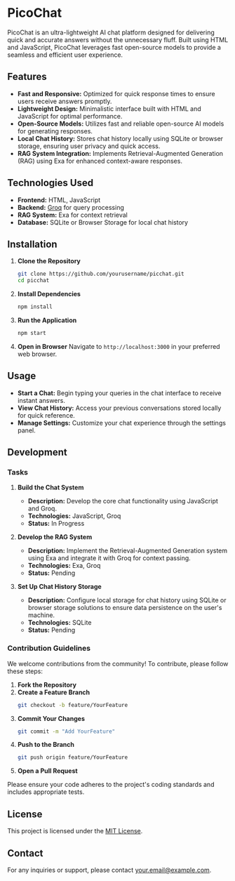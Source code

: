 # PicoChat

PicoChat is an ultra-lightweight AI chat platform designed for delivering quick and accurate answers without the unnecessary fluff. Built using HTML and JavaScript, PicoChat leverages fast open-source models to provide a seamless and efficient user experience.

## Features

- **Fast and Responsive:** Optimized for quick response times to ensure users receive answers promptly.
- **Lightweight Design:** Minimalistic interface built with HTML and JavaScript for optimal performance.
- **Open-Source Models:** Utilizes fast and reliable open-source AI models for generating responses.
- **Local Chat History:** Stores chat history locally using SQLite or browser storage, ensuring user privacy and quick access.
- **RAG System Integration:** Implements Retrieval-Augmented Generation (RAG) using Exa for enhanced context-aware responses.

## Technologies Used

- **Frontend:** HTML, JavaScript
- **Backend:** [Groq](https://groq.io/) for query processing
- **RAG System:** Exa for context retrieval
- **Database:** SQLite or Browser Storage for local chat history

## Installation

1. **Clone the Repository**
    ```bash
    git clone https://github.com/yourusername/picchat.git
    cd picchat
    ```

2. **Install Dependencies**
    ```bash
    npm install
    ```

3. **Run the Application**
    ```bash
    npm start
    ```

4. **Open in Browser**
    Navigate to `http://localhost:3000` in your preferred web browser.

## Usage

- **Start a Chat:** Begin typing your queries in the chat interface to receive instant answers.
- **View Chat History:** Access your previous conversations stored locally for quick reference.
- **Manage Settings:** Customize your chat experience through the settings panel.

## Development

### Tasks

1. **Build the Chat System**
    - **Description:** Develop the core chat functionality using JavaScript and Groq.
    - **Technologies:** JavaScript, Groq
    - **Status:** In Progress

2. **Develop the RAG System**
    - **Description:** Implement the Retrieval-Augmented Generation system using Exa and integrate it with Groq for context passing.
    - **Technologies:** Exa, Groq
    - **Status:** Pending

3. **Set Up Chat History Storage**
    - **Description:** Configure local storage for chat history using SQLite or browser storage solutions to ensure data persistence on the user's machine.
    - **Technologies:** SQLite
    - **Status:** Pending

### Contribution Guidelines

We welcome contributions from the community! To contribute, please follow these steps:

1. **Fork the Repository**
2. **Create a Feature Branch**
    ```bash
    git checkout -b feature/YourFeature
    ```
3. **Commit Your Changes**
    ```bash
    git commit -m "Add YourFeature"
    ```
4. **Push to the Branch**
    ```bash
    git push origin feature/YourFeature
    ```
5. **Open a Pull Request**

Please ensure your code adheres to the project's coding standards and includes appropriate tests.

## License

This project is licensed under the [MIT License](LICENSE).

## Contact

For any inquiries or support, please contact [your.email@example.com](mailto:your.email@example.com).